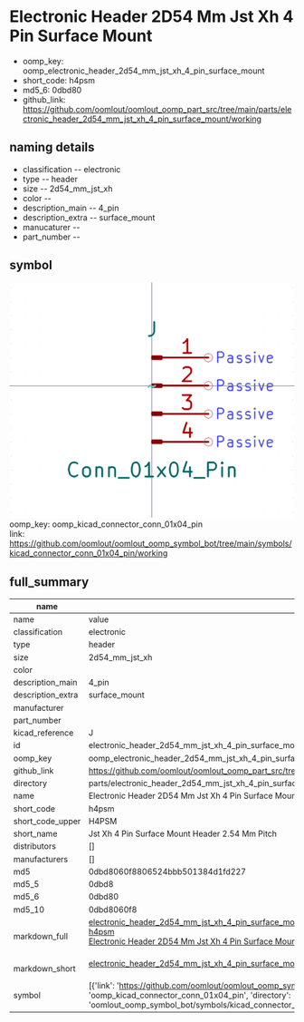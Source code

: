 # Electronic Header 2D54 Mm Jst Xh 4 Pin Surface Mount

  
* oomp_key: oomp_electronic_header_2d54_mm_jst_xh_4_pin_surface_mount 
* short_code: h4psm
* md5_6: 0dbd80  
* github_link: https://github.com/oomlout/oomlout_oomp_part_src/tree/main/parts/electronic_header_2d54_mm_jst_xh_4_pin_surface_mount/working  
## naming details
* classification -- electronic
* type -- header
* size -- 2d54_mm_jst_xh
* color -- 
* description_main -- 4_pin
* description_extra -- surface_mount
* manucaturer -- 
* part_number -- 



## symbol

![](symbol/0/working/working_600.png)  
oomp_key: oomp_kicad_connector_conn_01x04_pin  
link: https://github.com/oomlout/oomlout_oomp_symbol_bot/tree/main/symbols/kicad_connector_conn_01x04_pin/working  


## full_summary
| name | value | 
| --- | --- | 
| name | value | 
| classification | electronic | 
| type | header | 
| size | 2d54_mm_jst_xh | 
| color |  | 
| description_main | 4_pin | 
| description_extra | surface_mount | 
| manufacturer |  | 
| part_number |  | 
| kicad_reference | J | 
| id | electronic_header_2d54_mm_jst_xh_4_pin_surface_mount | 
| oomp_key | oomp_electronic_header_2d54_mm_jst_xh_4_pin_surface_mount | 
| github_link | https://github.com/oomlout/oomlout_oomp_part_src/tree/main/parts/electronic_header_2d54_mm_jst_xh_4_pin_surface_mount/working | 
| directory | parts/electronic_header_2d54_mm_jst_xh_4_pin_surface_mount | 
| name | Electronic Header 2D54 Mm Jst Xh 4 Pin Surface Mount | 
| short_code | h4psm | 
| short_code_upper | H4PSM | 
| short_name | Jst Xh 4 Pin Surface Mount Header 2.54 Mm Pitch | 
| distributors | [] | 
| manufacturers | [] | 
| md5 | 0dbd8060f8806524bbb501384d1fd227 | 
| md5_5 | 0dbd8 | 
| md5_6 | 0dbd80 | 
| md5_10 | 0dbd8060f8 | 
| markdown_full | [electronic_header_2d54_mm_jst_xh_4_pin_surface_mount](https://github.com/oomlout/oomlout_oomp_part_src/tree/main/parts/electronic_header_2d54_mm_jst_xh_4_pin_surface_mount/working)<br>[h4psm](https://github.com/oomlout/oomlout_oomp_part_src/tree/main/parts/electronic_header_2d54_mm_jst_xh_4_pin_surface_mount/working)<br>[Electronic Header 2D54 Mm Jst Xh 4 Pin Surface Mount](https://github.com/oomlout/oomlout_oomp_part_src/tree/main/parts/electronic_header_2d54_mm_jst_xh_4_pin_surface_mount/working)<br><br> | 
| markdown_short | [electronic_header_2d54_mm_jst_xh_4_pin_surface_mount](https://github.com/oomlout/oomlout_oomp_part_src/tree/main/parts/electronic_header_2d54_mm_jst_xh_4_pin_surface_mount/working)<br><br> | 
| symbol | [{'link': 'https://github.com/oomlout/oomlout_oomp_symbol_bot/tree/main/symbols/kicad_connector_conn_01x04_pin', 'oomp_key': 'oomp_kicad_connector_conn_01x04_pin', 'directory': 'oomlout_oomp_symbol_bot/symbols/kicad_connector_conn_01x04_pin//working/working.kicad_sym'}] | 

